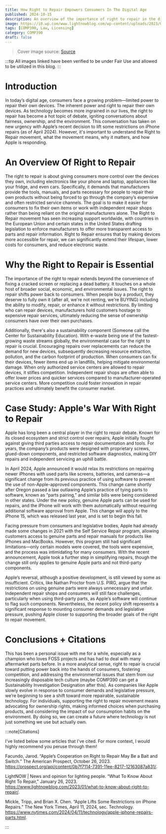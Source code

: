 ```yaml
---
title: How Right to Repair Empowers Consumers In The Digital Age
published: 2024-10-15
description: An overview of the importance of right to repair in the digital age.
image: https://i0.wp.com/www.lightnowblog.com/wp-content/uploads/2023/01/LN-Jan26.png?w=650&ssl=1
tags: [COMP390, Law, Licensing]
category: COMP390
draft: false
---
```


> Cover image source: [Source](https://www.lightnowblog.com/2023/01/what-to-know-about-right-to-repair/)

:::tip
All images linked have been verified to be under Fair Use and allowed to be utilized in this blog.
:::


# Introduction  
In today’s digital age, consumers face a growing problem—limited power to repair their own devices. The inherent power and right to repair their own devices. As technology becomes more ingrained in our lives, the right to repair has become a hot topic of debate, igniting conversations about fairness, ownership, and the environment.  This conversation has taken on new urgency with Apple’s recent decision to lift some restrictions on iPhone repairs (as of April 2024). However, it's important to understand the Right to Repair movement, what the movement means, why it matters, and how Apple is responding.

# An Overview Of Right to Repair
The right to repair is about giving consumers more control over the devices they own, including electronics like your phone and laptop, appliances like your fridge, and even cars. Specifically, it demands that manufacturers provide the tools, manuals, and parts necessary for people to repair their own products without being forced to go through the company’s expensive and often restricted service channels. The goal is to make it easier for consumers to fix their own items or work with independent repair shops rather than being reliant on the original manufacturers alone. The Right to Repair movement has seen increasing support worldwide, with countries in the European Union and certain states in the United States drafting legislation to enforce manufacturers to offer more transparent access to parts and repair information. Right to Repair ensures that by making devices more accessible for repair, we can significantly extend their lifespan, lower costs for consumers, and reduce electronic waste.

# Why the Right to Repair is Essential
The importance of the right to repair extends beyond the convenience of fixing a cracked screen or replacing a dead battery. It touches on a whole host of broader social, economic, and environmental issues. The right to repair shifts power back to consumers. When people buy a product, they deserve to fully own it (after all, we're not renting, we're BUYING) including the ability to modify, repair, or enhance it without restrictions. By limiting who can repair devices, manufacturers hold customers hostage to expensive repair services, ultimately reducing the sense of ownership consumers have over their own purchases.

Additionally, there's also a sustainability component (Someone call the Center for Sustainability Education). With e-waste being one of the fastest-growing waste streams globally, the environmental case for the right to repair is crucial. Encouraging repairs over replacements can reduce the demand for new devices, subsequently decreasing resource extraction, pollution, and the carbon footprint of production. When consumers can fix their devices, fewer items end up in landfills, helping mitigate environmental damage. When only authorized service centers are allowed to repair devices, it stifles competition. Independent repair shops are often able to offer lower prices and quicker services compared to manufacturer-operated service centers. More competition could foster innovation in repair practices and ultimately benefit the consumer market.

# Case Study: Apple's War With Right to Repair

Apple has long been a central player in the right to repair debate. Known for its closed ecosystem and strict control over repairs, Apple initially fought against giving third parties access to repair documentation and tools. For years, the company’s products were designed with proprietary screws, glued-down components, and restricted software diagnostics, making DIY repairs and independent servicing an uphill battle.

In April 2024, Apple announced it would relax its restrictions on repairing newer iPhones with used parts like screens, batteries, and cameras—a significant change from its previous practice of using software to prevent the use of non-Apple-approved components. This change came shortly after Oregon passed a law outlawing Apple’s practice of tying parts to software, known as “parts pairing,” and similar bills were being considered in other states. Under the new policy, genuine Apple parts can be used for repairs, and the iPhone will work with them automatically without requiring additional software approval from Apple. This change will apply to the iPhone 15, which was released last year, and is set to begin this fall.

Facing pressure from consumers and legislative bodies, Apple had already made some changes in 2021 with the Self Service Repair program, allowing customers access to genuine parts and repair manuals for products like iPhones and MacBooks. However, this program still had significant limitations—only certain models were covered, the tools were expensive, and the process was intimidating for many consumers. With the recent announcement, Apple took a further step in simplifying repairs, though the change still only applies to genuine Apple parts and not third-party components.

Apple’s reversal, although a positive development, is still viewed by some as insufficient. Critics, like Nathan Proctor from U.S. PIRG, argue that the restrictions on using genuine parts were always unnecessary and unfair. Independent repair shops and consumers will still face challenges, particularly when using third-party parts, as Apple’s software will continue to flag such components. Nevertheless, the recent policy shift represents a significant response to mounting consumer demands and legislative pressure, pushing Apple closer to supporting the broader goals of the right to repair movement.

# Conclusions + Citations

This has been a personal issue with me for a while, especially as a champion who loves FOSS projects and has had to deal with many aftermarket parts before. In a more analytical sense, right to repair is crucial toward putting power back into the hands of consumers, fostering competition, and addressing the environmental issues that stem from our increasingly disposable tech culture (maybe COMP390 can get a Sustainability Investigation Designation after this). As companies like Apple slowly evolve in response to consumer demands and legislative pressure, we’re beginning to see a shift toward more repairable, sustainable technology. For individuals, supporting the right to repair movement means advocating for ownership rights, making informed choices when purchasing products, and considering the impact of our consumption habits on the environment. By doing so, we can create a future where technology is not just something we use but actually own.

:::note[Citations]

I've listed below some articles that I've cited. For more context, I would highly recommend you peruse through them!

Facundo, Jarod. “Apple’s Cooperation on Right to Repair May Be a Bait and Switch.” The American Prospect, October 26, 2023. https://prospect.org/api/content/0b7f7114-7391-11ee-8217-12163087a831/.

LightNOW | News and opinion for lighting people. “What To Know About Right To Repair,” January 26, 2023. https://www.lightnowblog.com/2023/01/what-to-know-about-right-to-repair/.

Mickle, Tripp, and Brian X. Chen. “Apple Lifts Some Restrictions on iPhone Repairs.” The New York Times, April 11, 2024, sec. Technology. https://www.nytimes.com/2024/04/11/technology/apple-iphone-repairs-parts.html.

:::

